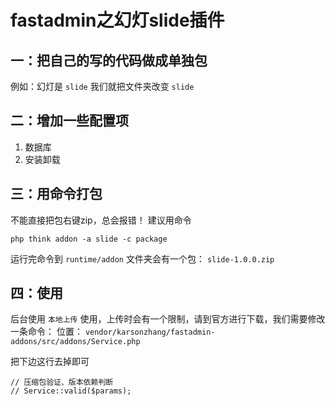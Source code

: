 # fastadmin之幻灯slide插件


## 一：把自己的写的代码做成单独包
例如：幻灯是 `slide` 我们就把文件夹改变 `slide`

## 二：增加一些配置项
1. 数据库
2. 安装卸载

## 三：用命令打包
不能直接把包右键zip，总会报错！
建议用命令
```
php think addon -a slide -c package
```
运行完命令到 `runtime/addon` 文件夹会有一个包： `slide-1.0.0.zip`

## 四：使用
后台使用 `本地上传` 使用，上传时会有一个限制，请到官方进行下载，我们需要修改一条命令：
位置： `vendor/karsonzhang/fastadmin-addons/src/addons/Service.php`

把下边这行去掉即可
```
// 压缩包验证、版本依赖判断
// Service::valid($params);
```

